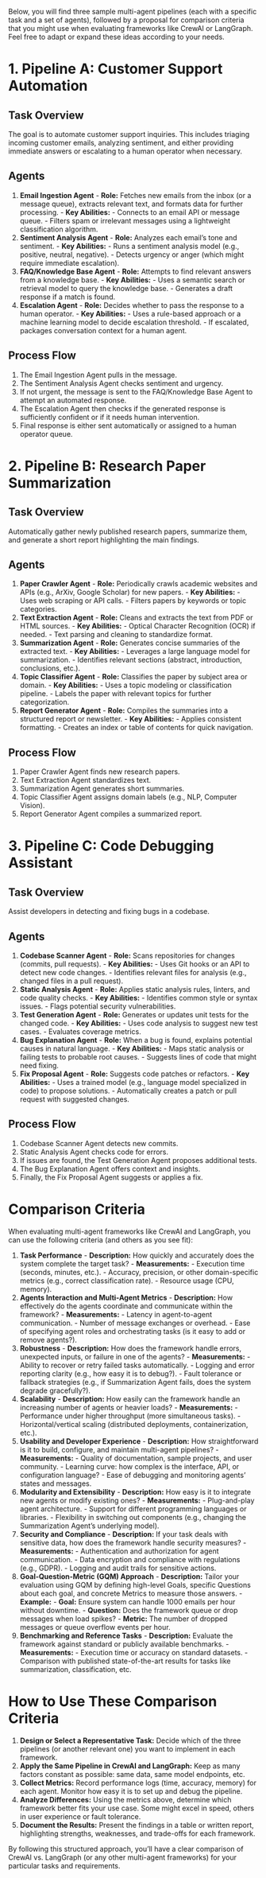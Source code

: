 Below, you will find three sample multi-agent pipelines (each with a specific task and a set of agents), followed by a proposal for comparison criteria that you might use when evaluating frameworks like CrewAI or LangGraph. Feel free to adapt or expand these ideas according to your needs.

# 1. Pipeline A: Customer Support Automation

## Task Overview

The goal is to automate customer support inquiries. This includes triaging incoming customer emails, analyzing sentiment, and either providing immediate answers or escalating to a human operator when necessary.

## Agents
1. **Email Ingestion Agent**
			- **Role:** Fetches new emails from the inbox (or a message queue), extracts relevant text, and formats data for further processing.
			- **Key Abilities:**
					- Connects to an email API or message queue.
					- Filters spam or irrelevant messages using a lightweight classification algorithm.
2. **Sentiment Analysis Agent**
			- **Role:** Analyzes each email’s tone and sentiment.
			- **Key Abilities:**
					- Runs a sentiment analysis model (e.g., positive, neutral, negative).
					- Detects urgency or anger (which might require immediate escalation).
3. **FAQ/Knowledge Base Agent**
			- **Role:** Attempts to find relevant answers from a knowledge base.
			- **Key Abilities:**
					- Uses a semantic search or retrieval model to query the knowledge base.
					- Generates a draft response if a match is found.
4. **Escalation Agent**
			- **Role:** Decides whether to pass the response to a human operator.
			- **Key Abilities:**
					- Uses a rule-based approach or a machine learning model to decide escalation threshold.
					- If escalated, packages conversation context for a human agent.

## Process Flow
1. The Email Ingestion Agent pulls in the message.
2. The Sentiment Analysis Agent checks sentiment and urgency.
3. If not urgent, the message is sent to the FAQ/Knowledge Base Agent to attempt an automated response.
4. The Escalation Agent then checks if the generated response is sufficiently confident or if it needs human intervention.
5. Final response is either sent automatically or assigned to a human operator queue.

# 2. Pipeline B: Research Paper Summarization

## Task Overview

Automatically gather newly published research papers, summarize them, and generate a short report highlighting the main findings.

## Agents
1. **Paper Crawler Agent**
			- **Role:** Periodically crawls academic websites and APIs (e.g., ArXiv, Google Scholar) for new papers.
			- **Key Abilities:**
					- Uses web scraping or API calls.
					- Filters papers by keywords or topic categories.
2. **Text Extraction Agent**
			- **Role:** Cleans and extracts the text from PDF or HTML sources.
			- **Key Abilities:**
					- Optical Character Recognition (OCR) if needed.
					- Text parsing and cleaning to standardize format.
3. **Summarization Agent**
			- **Role:** Generates concise summaries of the extracted text.
			- **Key Abilities:**
					- Leverages a large language model for summarization.
					- Identifies relevant sections (abstract, introduction, conclusions, etc.).
4. **Topic Classifier Agent**
			- **Role:** Classifies the paper by subject area or domain.
			- **Key Abilities:**
					- Uses a topic modeling or classification pipeline.
					- Labels the paper with relevant topics for further categorization.
5. **Report Generator Agent**
			- **Role:** Compiles the summaries into a structured report or newsletter.
			- **Key Abilities:**
					- Applies consistent formatting.
					- Creates an index or table of contents for quick navigation.

## Process Flow
1. Paper Crawler Agent finds new research papers.
2. Text Extraction Agent standardizes text.
3. Summarization Agent generates short summaries.
4. Topic Classifier Agent assigns domain labels (e.g., NLP, Computer Vision).
5. Report Generator Agent compiles a summarized report.

# 3. Pipeline C: Code Debugging Assistant

## Task Overview

Assist developers in detecting and fixing bugs in a codebase.

## Agents
1. **Codebase Scanner Agent**
			- **Role:** Scans repositories for changes (commits, pull requests).
			- **Key Abilities:**
					- Uses Git hooks or an API to detect new code changes.
					- Identifies relevant files for analysis (e.g., changed files in a pull request).
2. **Static Analysis Agent**
			- **Role:** Applies static analysis rules, linters, and code quality checks.
			- **Key Abilities:**
					- Identifies common style or syntax issues.
					- Flags potential security vulnerabilities.
3. **Test Generation Agent**
			- **Role:** Generates or updates unit tests for the changed code.
			- **Key Abilities:**
					- Uses code analysis to suggest new test cases.
					- Evaluates coverage metrics.
4. **Bug Explanation Agent**
			- **Role:** When a bug is found, explains potential causes in natural language.
			- **Key Abilities:**
					- Maps static analysis or failing tests to probable root causes.
					- Suggests lines of code that might need fixing.
5. **Fix Proposal Agent**
			- **Role:** Suggests code patches or refactors.
			- **Key Abilities:**
					- Uses a trained model (e.g., language model specialized in code) to propose solutions.
					- Automatically creates a patch or pull request with suggested changes.

## Process Flow
1. Codebase Scanner Agent detects new commits.
2. Static Analysis Agent checks code for errors.
3. If issues are found, the Test Generation Agent proposes additional tests.
4. The Bug Explanation Agent offers context and insights.
5. Finally, the Fix Proposal Agent suggests or applies a fix.

# Comparison Criteria

When evaluating multi-agent frameworks like CrewAI and LangGraph, you can use the following criteria (and others as you see fit):
1. **Task Performance**
			- **Description:** How quickly and accurately does the system complete the target task?
			- **Measurements:**
					- Execution time (seconds, minutes, etc.).
					- Accuracy, precision, or other domain-specific metrics (e.g., correct classification rate).
					- Resource usage (CPU, memory).
2. **Agents Interaction and Multi-Agent Metrics**
			- **Description:** How effectively do the agents coordinate and communicate within the framework?
			- **Measurements:**
					- Latency in agent-to-agent communication.
					- Number of message exchanges or overhead.
					- Ease of specifying agent roles and orchestrating tasks (is it easy to add or remove agents?).
3. **Robustness**
			- **Description:** How does the framework handle errors, unexpected inputs, or failure in one of the agents?
			- **Measurements:**
					- Ability to recover or retry failed tasks automatically.
					- Logging and error reporting clarity (e.g., how easy it is to debug?).
					- Fault tolerance or fallback strategies (e.g., if Summarization Agent fails, does the system degrade gracefully?).
4. **Scalability**
			- **Description:** How easily can the framework handle an increasing number of agents or heavier loads?
			- **Measurements:**
					- Performance under higher throughput (more simultaneous tasks).
					- Horizontal/vertical scaling (distributed deployments, containerization, etc.).
5. **Usability and Developer Experience**
			- **Description:** How straightforward is it to build, configure, and maintain multi-agent pipelines?
			- **Measurements:**
					- Quality of documentation, sample projects, and user community.
					- Learning curve: how complex is the interface, API, or configuration language?
					- Ease of debugging and monitoring agents’ states and messages.
6. **Modularity and Extensibility**
			- **Description:** How easy is it to integrate new agents or modify existing ones?
			- **Measurements:**
					- Plug-and-play agent architecture.
					- Support for different programming languages or libraries.
					- Flexibility in switching out components (e.g., changing the Summarization Agent’s underlying model).
7. **Security and Compliance**
			- **Description:** If your task deals with sensitive data, how does the framework handle security measures?
			- **Measurements:**
					- Authentication and authorization for agent communication.
					- Data encryption and compliance with regulations (e.g., GDPR).
					- Logging and audit trails for sensitive actions.
8. **Goal-Question-Metric (GQM) Approach**
			- **Description:** Tailor your evaluation using GQM by defining high-level Goals, specific Questions about each goal, and concrete Metrics to measure those answers.
			- **Example:**
					- **Goal:** Ensure system can handle 1000 emails per hour without downtime.
					- **Question:** Does the framework queue or drop messages when load spikes?
					- **Metric:** The number of dropped messages or queue overflow events per hour.
9. **Benchmarking and Reference Tasks**
			- **Description:** Evaluate the framework against standard or publicly available benchmarks.
			- **Measurements:**
					- Execution time or accuracy on standard datasets.
					- Comparison with published state-of-the-art results for tasks like summarization, classification, etc.

# How to Use These Comparison Criteria
1. **Design or Select a Representative Task:** Decide which of the three pipelines (or another relevant one) you want to implement in each framework.
2. **Apply the Same Pipeline in CrewAI and LangGraph:** Keep as many factors constant as possible: same data, same model endpoints, etc.
3. **Collect Metrics:** Record performance logs (time, accuracy, memory) for each agent. Monitor how easy it is to set up and debug the pipeline.
4. **Analyze Differences:** Using the metrics above, determine which framework better fits your use case. Some might excel in speed, others in user experience or fault tolerance.
5. **Document the Results:** Present the findings in a table or written report, highlighting strengths, weaknesses, and trade-offs for each framework.

By following this structured approach, you’ll have a clear comparison of CrewAI vs. LangGraph (or any other multi-agent frameworks) for your particular tasks and requirements.
